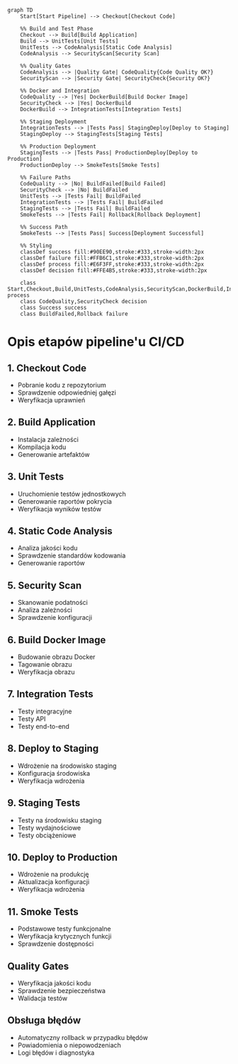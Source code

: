 ```mermaid
graph TD
    Start[Start Pipeline] --> Checkout[Checkout Code]
    
    %% Build and Test Phase
    Checkout --> Build[Build Application]
    Build --> UnitTests[Unit Tests]
    UnitTests --> CodeAnalysis[Static Code Analysis]
    CodeAnalysis --> SecurityScan[Security Scan]
    
    %% Quality Gates
    CodeAnalysis --> |Quality Gate| CodeQuality{Code Quality OK?}
    SecurityScan --> |Security Gate| SecurityCheck{Security OK?}
    
    %% Docker and Integration
    CodeQuality --> |Yes| DockerBuild[Build Docker Image]
    SecurityCheck --> |Yes| DockerBuild
    DockerBuild --> IntegrationTests[Integration Tests]
    
    %% Staging Deployment
    IntegrationTests --> |Tests Pass| StagingDeploy[Deploy to Staging]
    StagingDeploy --> StagingTests[Staging Tests]
    
    %% Production Deployment
    StagingTests --> |Tests Pass| ProductionDeploy[Deploy to Production]
    ProductionDeploy --> SmokeTests[Smoke Tests]
    
    %% Failure Paths
    CodeQuality --> |No| BuildFailed[Build Failed]
    SecurityCheck --> |No| BuildFailed
    UnitTests --> |Tests Fail| BuildFailed
    IntegrationTests --> |Tests Fail| BuildFailed
    StagingTests --> |Tests Fail| BuildFailed
    SmokeTests --> |Tests Fail| Rollback[Rollback Deployment]
    
    %% Success Path
    SmokeTests --> |Tests Pass| Success[Deployment Successful]
    
    %% Styling
    classDef success fill:#90EE90,stroke:#333,stroke-width:2px
    classDef failure fill:#FFB6C1,stroke:#333,stroke-width:2px
    classDef process fill:#E6F3FF,stroke:#333,stroke-width:2px
    classDef decision fill:#FFE4B5,stroke:#333,stroke-width:2px
    
    class Start,Checkout,Build,UnitTests,CodeAnalysis,SecurityScan,DockerBuild,IntegrationTests,StagingDeploy,StagingTests,ProductionDeploy,SmokeTests process
    class CodeQuality,SecurityCheck decision
    class Success success
    class BuildFailed,Rollback failure
```

# Opis etapów pipeline'u CI/CD

## 1. Checkout Code
- Pobranie kodu z repozytorium
- Sprawdzenie odpowiedniej gałęzi
- Weryfikacja uprawnień

## 2. Build Application
- Instalacja zależności
- Kompilacja kodu
- Generowanie artefaktów

## 3. Unit Tests
- Uruchomienie testów jednostkowych
- Generowanie raportów pokrycia
- Weryfikacja wyników testów

## 4. Static Code Analysis
- Analiza jakości kodu
- Sprawdzenie standardów kodowania
- Generowanie raportów

## 5. Security Scan
- Skanowanie podatności
- Analiza zależności
- Sprawdzenie konfiguracji

## 6. Build Docker Image
- Budowanie obrazu Docker
- Tagowanie obrazu
- Weryfikacja obrazu

## 7. Integration Tests
- Testy integracyjne
- Testy API
- Testy end-to-end

## 8. Deploy to Staging
- Wdrożenie na środowisko staging
- Konfiguracja środowiska
- Weryfikacja wdrożenia

## 9. Staging Tests
- Testy na środowisku staging
- Testy wydajnościowe
- Testy obciążeniowe

## 10. Deploy to Production
- Wdrożenie na produkcję
- Aktualizacja konfiguracji
- Weryfikacja wdrożenia

## 11. Smoke Tests
- Podstawowe testy funkcjonalne
- Weryfikacja krytycznych funkcji
- Sprawdzenie dostępności

## Quality Gates
- Weryfikacja jakości kodu
- Sprawdzenie bezpieczeństwa
- Walidacja testów

## Obsługa błędów
- Automatyczny rollback w przypadku błędów
- Powiadomienia o niepowodzeniach
- Logi błędów i diagnostyka 